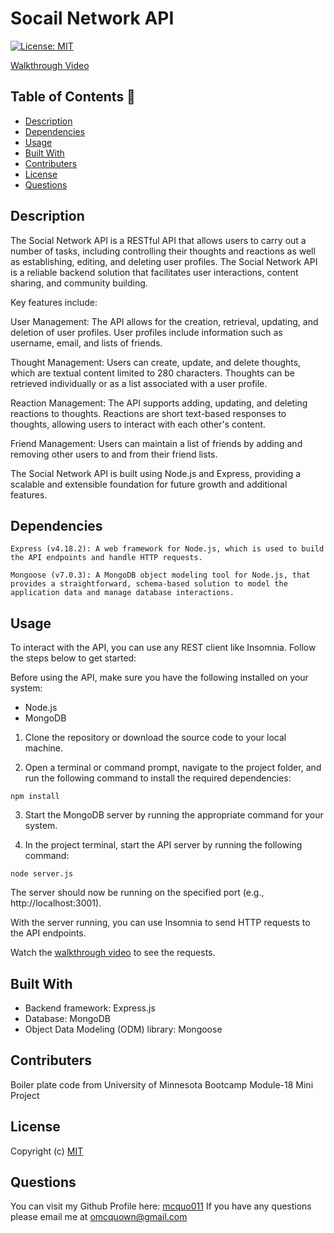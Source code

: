 # Socail Network API
  [![License: MIT](https://img.shields.io/badge/License-MIT-yellow.svg)](https://opensource.org/licenses/MIT)

  [Walkthrough Video](https://watch.screencastify.com/v/pATRDkZfmbau2vVasmqz)

 ## Table of Contents 📑

  * [Description](#description)
  * [Dependencies](#dependencies)
  * [Usage](#usage)
  * [Built With](#built-with)
  * [Contributers](#contributers)
  * [License](#license)
  * [Questions](#questions)

  ## Description 

The Social Network API is a RESTful API that allows users to carry out a number of tasks, including controlling their thoughts and reactions as well as establishing, editing, and deleting user profiles. The Social Network API is a reliable backend solution that facilitates user interactions, content sharing, and community building.

Key features include:

User Management: The API allows for the creation, retrieval, updating, and deletion of user profiles. User profiles include information such as username, email, and lists of friends.

Thought Management: Users can create, update, and delete thoughts, which are textual content limited to 280 characters. Thoughts can be retrieved individually or as a list associated with a user profile.

Reaction Management: The API supports adding, updating, and deleting reactions to thoughts. Reactions are short text-based responses to thoughts, allowing users to interact with each other's content.

Friend Management: Users can maintain a list of friends by adding and removing other users to and from their friend lists.

The Social Network API is built using Node.js and Express, providing a scalable and extensible foundation for future growth and additional features.

  ## Dependencies  

    Express (v4.18.2): A web framework for Node.js, which is used to build the API endpoints and handle HTTP requests.

    Mongoose (v7.0.3): A MongoDB object modeling tool for Node.js, that provides a straightforward, schema-based solution to model the application data and manage database interactions.

  ## Usage 

  To interact with the API, you can use any REST client like Insomnia. Follow the steps below to get started:

  Before using the API, make sure you have the following installed on your system:

* Node.js
* MongoDB


1. Clone the repository or download the source code to your local machine.

2. Open a terminal or command prompt, navigate to the project folder, and run the following command to install the required dependencies:


`npm install`

3. Start the MongoDB server by running the appropriate command for your system.

4. In the project terminal, start the API server by running the following command:

`node server.js`

The server should now be running on the specified port (e.g., http://localhost:3001).

With the server running, you can use Insomnia to send HTTP requests to the API endpoints. 

Watch the [walkthrough video](https://watch.screencastify.com/v/pATRDkZfmbau2vVasmqz) to see the requests.

## Built With

* Backend framework: Express.js
* Database: MongoDB
* Object Data Modeling (ODM) library: Mongoose

## Contributers 

  Boiler plate code from University of Minnesota Bootcamp Module-18 Mini Project 

## License 
  
  Copyright (c)
  [MIT](https://opensource.org/licenses/MIT)

## Questions 

  You can visit my Github Profile here: [mcquo011](https://github.com/mcquo011/) 
  If you have any questions please email me at omcquown@gmail.com
  